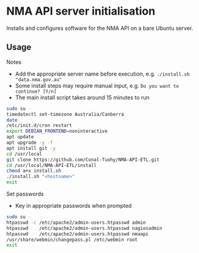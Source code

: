 # NMA API server initialisation

Installs and configures software for the NMA API on a bare Ubuntu server.  

## Usage

Notes
* Add the appropriate server name before execution, e.g. `./install.sh "data.nma.gov.au"` 
* Some install steps may require manual input, e.g. `Do you want to continue? [Y/n]`
* The main install script takes around 15 minutes to run

```sh
sudo su -
timedatectl set-timezone Australia/Canberra
date
/etc/init.d/cron restart
export DEBIAN_FRONTEND=noninteractive
apt update
apt upgrade -y -f
apt install git -y
cd /usr/local
git clone https://github.com/Conal-Tuohy/NMA-API-ETL.git
cd /usr/local/NMA-API-ETL/install
chmod a+x install.sh
./install.sh "<hostname>"
exit
```

Set passwords
* Key in appropriate passwords when prompted

```sh
sudo su -
htpasswd -c /etc/apache2/admin-users.htpasswd admin
htpasswd    /etc/apache2/admin-users.htpasswd nagiosadmin
htpasswd    /etc/apache2/admin-users.htpasswd nmaapi
/usr/share/webmin/changepass.pl /etc/webmin root
exit
```
